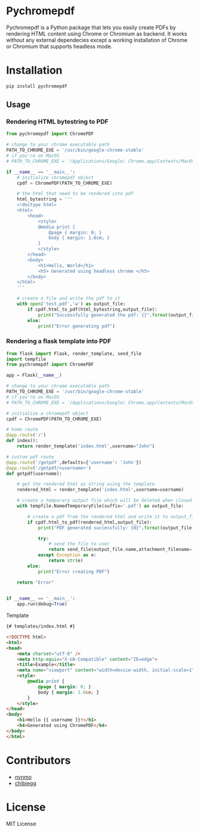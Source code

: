 # Pychromepdf

Pychromepdf is a Python package that lets you easily create PDFs by rendering HTML content using Chrome or Chromium as backend. It works without any external dependecies except a working installation of Chrome or Chromium that supports headless mode.

# Installation

```bash
pip install pychromepdf
```

## Usage

### Rendering HTML bytestring to PDF

```python
from pychromepdf import ChromePDF

# change to your chrome executable path
PATH_TO_CHROME_EXE = '/usr/bin/google-chrome-stable'
# if you're on MacOS
# PATH_TO_CHROME_EXE = '/Applications/Google\ Chrome.app/Contents/MacOS/Google\ Chrome'

if __name__ == '__main__':
    # initialize chromepdf object
    cpdf = ChromePDF(PATH_TO_CHROME_EXE)

    # the html that need to be rendered into pdf
    html_bytestring = '''
    <!doctype html>
    <html>
        <head>
            <style>
            @media print {
                @page { margin: 0; }
                body { margin: 1.6cm; }
            }
            </style>
        </head>
        <body>
            <h1>Hello, World</h1>
            <h5> Generated using headless chrome </h5>
        </body>
    </html>
    '''

    # create a file and write the pdf to it
    with open('test.pdf','w') as output_file:
        if cpdf.html_to_pdf(html_bytestring,output_file):
            print("Successfully generated the pdf: {}".format(output_file.name))
        else:
            print("Error generating pdf")

```

### Rendering a flask template into PDF

```python
from flask import Flask, render_template, send_file
import tempfile
from pychromepdf import ChromePDF

app = Flask(__name__)

# change to your chrome executable path
PATH_TO_CHROME_EXE = '/usr/bin/google-chrome-stable'
# if you're on MacOS
# PATH_TO_CHROME_EXE = '/Applications/Google\ Chrome.app/Contents/MacOS/Google\ Chrome'

# initialize a chromepdf object
cpdf = ChromePDF(PATH_TO_CHROME_EXE)

# home route
@app.route('/')
def index():
    return render_template('index.html',username="John")

# custom pdf route
@app.route('/getpdf',defaults={'username': 'John'})
@app.route('/getpdf/<username>')
def getpdf(username):

    # get the rendered html as string using the template
    rendered_html = render_template('index.html',username=username)

    # create a temporary output file which will be deleted when closed
    with tempfile.NamedTemporaryFile(suffix='.pdf') as output_file:

        # create a pdf from the rendered html and write it to output_file
        if cpdf.html_to_pdf(rendered_html,output_file):
            print("PDF generated successfully: {0}".format(output_file.name))

            try:
                # send the file to user
                return send_file(output_file.name,attachment_filename='awesome.pdf')
            except Exception as e:
                return str(e)
        else:
            print("Error creating PDF")

    return "Error"
                

if __name__ == '__main__':
    app.run(debug=True)

```

Template

```html
{# templates/index.html #}

<!DOCTYPE html>
<html>
<head>
    <meta charset="utf-8" />
    <meta http-equiv="X-UA-Compatible" content="IE=edge">
    <title>Example</title>
    <meta name="viewport" content="width=device-width, initial-scale=1">
    <style>
        @media print {
            @page { margin: 0; }
            body { margin: 1.6cm; }
        }
    </style>    
</head>
<body>
    <h1>Hello {{ username }}!</h1>
    <h4>Generated using ChromePDF</h4>
</body>
</html>

```
# Contributors
- [nvnmo](https://github.com/nvnmo)
- [chibiegg](https://github.com/chibiegg)

# License
MIT License
